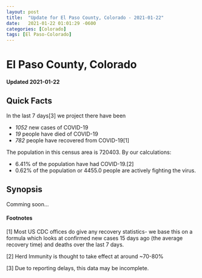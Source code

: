 ```yaml
---
layout: post
title:  "Update for El Paso County, Colorado - 2021-01-22"
date:   2021-01-22 01:01:29 -0600
categories: [Colorado]
tags: [El Paso-Colorado]
---
```


# El Paso County, Colorado
#### Updated 2021-01-22

## Quick Facts

In the last 7 days[3] we project there have been
- *1052* new cases of COVID-19
- *19* people have died of COVID-19
- *782* people have recovered from COVID-19[1]

The population in this census area is 720403. By our calculations:
- 6.41% of the population have had COVID-19.[2]
- 0.62% of the population or 4455.0 people are actively fighting the virus.

## Synopsis

Comming soon...


#### Footnotes

[1] Most US CDC offices do give any recovery statistics- we base this on a formula which looks at confirmed new cases
15 days ago (the average recovery time) and deaths over the last 7 days.

[2] Herd Immunity is thought to take effect at around ~70-80%

[3] Due to reporting delays, this data may be incomplete.
 
    
